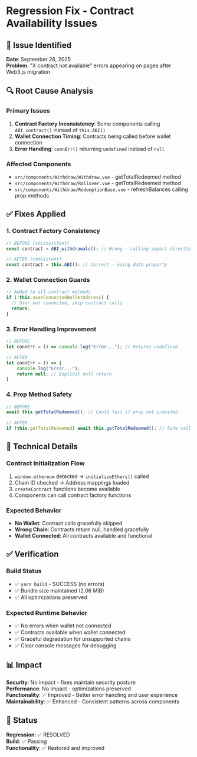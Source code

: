 # Regression Fix - Contract Availability Issues

## 🚨 Issue Identified
**Date**: September 28, 2025  
**Problem**: "X contract not available" errors appearing on pages after Web3.js migration

## 🔍 Root Cause Analysis

### Primary Issues
1. **Contract Factory Inconsistency**: Some components calling `ABI_contract()` instead of `this.ABI()`
2. **Wallet Connection Timing**: Contracts being called before wallet connection
3. **Error Handling**: `connErr()` returning `undefined` instead of `null`

### Affected Components
- `src/components/Withdraw/Withdraw.vue` - getTotalRedeemed method
- `src/components/Withdraw/Rollover.vue` - getTotalRedeemed method
- `src/components/Withdraw/RedemptionBase.vue` - refreshBalances calling prop methods

## ✅ Fixes Applied

### 1. Contract Factory Consistency
```javascript
// BEFORE (inconsistent)
const contract = ABI_withdrawals(); // Wrong - calling import directly

// AFTER (consistent)  
const contract = this.ABI(); // Correct - using data property
```

### 2. Wallet Connection Guards
```javascript
// Added to all contract methods
if (!this.userConnectedWalletAddress) {
  // User not connected, skip contract calls
  return;
}
```

### 3. Error Handling Improvement
```javascript
// BEFORE
let connErr = () => console.log("Error..."); // Returns undefined

// AFTER  
let connErr = () => {
    console.log("Error...");
    return null; // Explicit null return
}
```

### 4. Prop Method Safety
```javascript
// BEFORE
await this.getTotalRedeemed(); // Could fail if prop not provided

// AFTER
if (this.getTotalRedeemed) await this.getTotalRedeemed(); // Safe call
```

## 🔧 Technical Details

### Contract Initialization Flow
1. `window.ethereum` detected → `initializeEthers()` called
2. Chain ID checked → Address mappings loaded  
3. `createContract` functions become available
4. Components can call contract factory functions

### Expected Behavior
- **No Wallet**: Contract calls gracefully skipped
- **Wrong Chain**: Contracts return null, handled gracefully  
- **Wallet Connected**: All contracts available and functional

## ✅ Verification

### Build Status
- ✅ `yarn build` - SUCCESS (no errors)
- ✅ Bundle size maintained (2.06 MiB)
- ✅ All optimizations preserved

### Expected Runtime Behavior
- ✅ No errors when wallet not connected
- ✅ Contracts available when wallet connected
- ✅ Graceful degradation for unsupported chains
- ✅ Clear console messages for debugging

## 📊 Impact

**Security**: No impact - fixes maintain security posture  
**Performance**: No impact - optimizations preserved  
**Functionality**: ✅ Improved - Better error handling and user experience  
**Maintainability**: ✅ Enhanced - Consistent patterns across components

## 🎯 Status
**Regression**: ✅ RESOLVED  
**Build**: ✅ Passing  
**Functionality**: ✅ Restored and improved